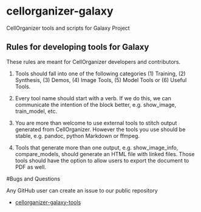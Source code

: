 # cellorganizer-galaxy
CellOrganizer tools and scripts for Galaxy Project

## Rules for developing tools for Galaxy

These rules are meant for CellOrganizer developers and contributors.

1. Tools should fall into one of the following categories (1) Training, (2) Synthesis, (3) Demos, (4) Image Tools, (5) Model Tools or (6) Useful Tools.

2. Every tool name should start with a verb. If we do this, we can communicate the intention of the block better, e.g. show_image, train_model, etc.

3. You are more than welcome to use external tools to stitch output generated from CellOrganizer. However the tools you use should be stable, e.g. pandoc, python Markdown or ffmpeg.

4. Tools that generate more than one output, e.g. show_image_info, compare_models, should generate an HTML file with linked files. Those tools should have the option to allow users to export the document to PDF as well.

#Bugs and Questions

Any GitHub user can create an issue to our public repository

* [cellorganizer-galaxy-tools](https://github.com/icaoberg/cellorganizer-galaxy-tools/)
